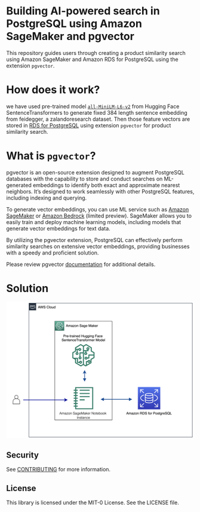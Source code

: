 # Building AI-powered search in PostgreSQL using Amazon SageMaker and pgvector

This repository guides users through creating a product similarity search using Amazon SageMaker and Amazon RDS for PostgreSQL using the extension `pgvector`.

# How does it work?

we have used pre-trained model [`all-MiniLM-L6-v2`](https://huggingface.co/sentence-transformers/all-MiniLM-L6-v2) from Hugging Face SentenceTransformers to generate fixed 384 length sentence embedding from feidegger, a zalandoresearch dataset. Then those feature vectors are stored in [RDS for PostgreSQL](https://aws.amazon.com/rds/postgresql/) using extension `pgvector` for product similarity search.

# What is `pgvector`?

pgvector is an open-source extension designed to augment PostgreSQL databases with the capability to store and conduct searches on ML-generated embeddings to identify both exact and approximate nearest neighbors. It’s designed to work seamlessly with other PostgreSQL features, including indexing and querying. 

To generate vector embeddings, you can use ML service such as [Amazon SageMaker](https://aws.amazon.com/sagemaker/) or [Amazon Bedrock](https://aws.amazon.com/bedrock/) (limited preview). SageMaker allows you to easily train and deploy machine learning models, including models that generate vector embeddings for text data.

By utilizing the pgvector extension, PostgreSQL can effectively perform similarity searches on extensive vector embeddings, providing businesses with a speedy and proficient solution. 

Please review pgvector [documentation](https://github.com/pgvector/pgvector) for additional details.

# Solution

![Architecture](static/architecture.png)

## Security

See [CONTRIBUTING](CONTRIBUTING.md#security-issue-notifications) for more information.

## License

This library is licensed under the MIT-0 License. See the LICENSE file.
